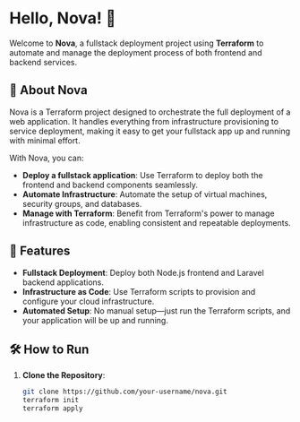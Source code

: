 # Hello, Nova! 👋

Welcome to **Nova**, a fullstack deployment project using **Terraform** to automate and manage the deployment process of both frontend and backend services.

## 🌟 About Nova

Nova is a Terraform project designed to orchestrate the full deployment of a web application. It handles everything from infrastructure provisioning to service deployment, making it easy to get your fullstack app up and running with minimal effort.

With Nova, you can:
- **Deploy a fullstack application**: Use Terraform to deploy both the frontend and backend components seamlessly.
- **Automate Infrastructure**: Automate the setup of virtual machines, security groups, and databases.
- **Manage with Terraform**: Benefit from Terraform's power to manage infrastructure as code, enabling consistent and repeatable deployments.

## 🚀 Features

- **Fullstack Deployment**: Deploy both Node.js frontend and Laravel backend applications.
- **Infrastructure as Code**: Use Terraform scripts to provision and configure your cloud infrastructure.
- **Automated Setup**: No manual setup—just run the Terraform scripts, and your application will be up and running.

## 🛠 How to Run

1. **Clone the Repository**:
   ```bash
   git clone https://github.com/your-username/nova.git
   terraform init
   terraform apply
